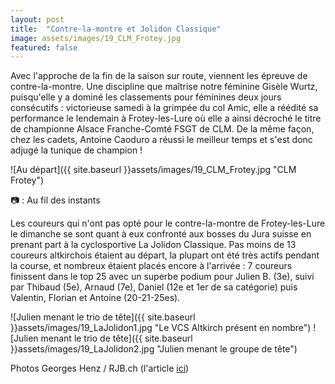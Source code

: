 ```yaml
---
layout: post
title:  "Contre-la-montre et Jolidon Classique"
image: assets/images/19_CLM_Frotey.jpg
featured: false
---
```



Avec l'approche de la fin de la saison sur route, viennent les épreuve de contre-la-montre. Une discipline que maîtrise notre féminine Gisèle Wurtz, puisqu'elle y a dominé les classements pour féminines deux jours consécutifs : victorieuse samedi à la grimpée du col Amic, elle a réédité sa performance le lendemain à Frotey-les-Lure où elle a ainsi décroché le titre de championne Alsace Franche-Comté FSGT de CLM. De la même façon, chez les cadets, Antoine Caoduro a réussi le meilleur temps et s'est donc adjugé la tunique de champion !

![Au départ]({{ site.baseurl }}assets/images/19_CLM_Frotey.jpg "CLM Frotey")

&#128247; : Au fil des instants

Les coureurs qui n'ont pas opté pour le contre-la-montre de Frotey-les-Lure le dimanche se sont quant à eux confronté aux bosses du Jura suisse en prenant part à la cyclosportive La Jolidon Classique. Pas moins de 13 coureurs altkirchois étaient au départ, la plupart ont été très actifs pendant la course, et nombreux étaient placés encore à l'arrivée : 7 coureurs finissent dans le top 25 avec un superbe podium pour Julien B. (3e), suivi par Thibaud (5e), Arnaud (7e), Daniel (12e et 1er de sa catégorie) puis Valentin, Florian et Antoine (20-21-25es).

![Julien menant le trio de tête]({{ site.baseurl }}assets/images/19_LaJolidon1.jpg "Le VCS Altkirch présent en nombre")
![Julien menant le trio de tête]({{ site.baseurl }}assets/images/19_LaJolidon2.jpg "Julien menant le groupe de tête")

Photos Georges Henz / RJB.ch (l'article [ici](https://www.rfj.ch/rfj/Sport/Cyclisme/20190915-Bruno-Vitali-s-adjuge-La-Jolidon-Classique.html))